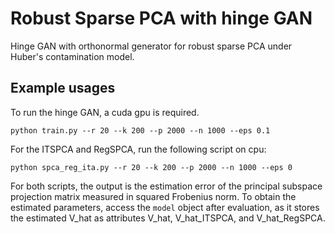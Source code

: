 # Robust Sparse PCA with hinge GAN

Hinge GAN with orthonormal generator for robust sparse PCA under Huber's contamination model. 

## Example usages
To run the hinge GAN, a cuda gpu is required. 
```
python train.py --r 20 --k 200 --p 2000 --n 1000 --eps 0.1
```

For the ITSPCA and RegSPCA, run the following script on cpu:
```
python spca_reg_ita.py --r 20 --k 200 --p 2000 --n 1000 --eps 0
```

For both scripts, the output is the estimation error of the principal subspace projection matrix measured in squared Frobenius norm. To obtain the estimated parameters, access the `model` object after evaluation, as it stores the estimated V_hat as attributes V_hat, V_hat_ITSPCA, and V_hat_RegSPCA. 
